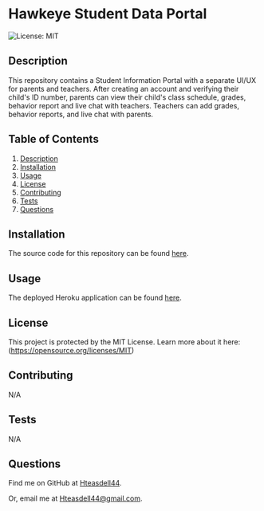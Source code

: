 # Hawkeye Student Data Portal
![License: MIT](https://img.shields.io/badge/License-MIT-yellow.svg)

## Description

This repository contains a Student Information Portal with a separate UI/UX for parents and teachers. After creating an account and verifying their child's ID number, parents can view their child's class schedule, grades, behavior report and live chat with teachers. Teachers can add grades, behavior reports, and live chat with parents.

## Table of Contents

1. [Description](#description)
2. [Installation](#installation)
3. [Usage](#usage)
4. [License](#license)
5. [Contributing](#contributing)
6. [Tests](#tests)
7. [Questions](#questions)

## Installation

The source code for this repository can be found [here](https://github.com/Hteasdell44/hawkeye-student-data-portal).

## Usage

The deployed Heroku application can be found [here](https://hawkeye-student-data-portal.herokuapp.com/).

## License

This project is protected by the MIT License. Learn more about it here: (https://opensource.org/licenses/MIT)

## Contributing

N/A

## Tests

N/A

## Questions

Find me on GitHub at [Hteasdell44](https://github.com/Hteasdell44).

Or, email me at [Hteasdell44@gmail.com](mailto:Hteasdell44@gmail.com).
